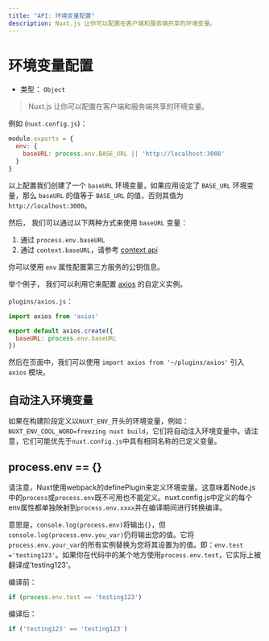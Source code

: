 ```yaml
---
title: "API: 环境变量配置"
description: Nuxt.js 让你可以配置在客户端和服务端共享的环境变量。
---
```


# 环境变量配置

- 类型： `Object`

> Nuxt.js 让你可以配置在客户端和服务端共享的环境变量。

例如 (`nuxt.config.js`)：

```js
module.exports = {
  env: {
    baseURL: process.env.BASE_URL || 'http://localhost:3000'
  }
}
```

以上配置我们创建了一个 `baseURL` 环境变量，如果应用设定了 `BASE_URL` 环境变量，那么 `baseURL` 的值等于 `BASE_URL` 的值，否则其值为 `http://localhost:3000`。

然后， 我们可以通过以下两种方式来使用 `baseURL` 变量：
1. 通过 `process.env.baseURL`
2. 通过 `context.baseURL`，请参考 [context api](/api#上下文对象)

你可以使用 `env` 属性配置第三方服务的公钥信息。

举个例子， 我们可以利用它来配置 [axios](https://github.com/mzabriskie/axios) 的自定义实例。

`plugins/axios.js`：
```js
import axios from 'axios'

export default axios.create({
  baseURL: process.env.baseURL
})
```

然后在页面中，我们可以使用 `import axios from '~/plugins/axios'` 引入 `axios` 模块。

## 自动注入环境变量

如果在构建阶段定义以`NUXT_ENV_`开头的环境变量，例如：`NUXT_ENV_COOL_WORD=freezing nuxt build`，它们将自动注入环境变量中。请注意，它们可能优先于`nuxt.config.js`中具有相同名称的已定义变量。

## process.env == {}

请注意，Nuxt使用webpack的definePlugin来定义环境变量。这意味着Node.js中的`process`或`process.env`既不可用也不能定义。nuxt.config.js中定义的每个env属性都单独映射到`process.env.xxxx`并在编译期间进行转换编译。

意思是，`console.log(process.env)`将输出`{}`，但`console.log(process.env.you_var)`仍将输出您的值。它将`process.env.your_var`的所有实例替换为您将其设置为的值。即：`env.test ='testing123'`。如果你在代码中的某个地方使用`process.env.test`，它实际上被翻译成'testing123'。

编译前：

```js
if (process.env.test == 'testing123')
```

编译后：

```js
if ('testing123' == 'testing123')
```
